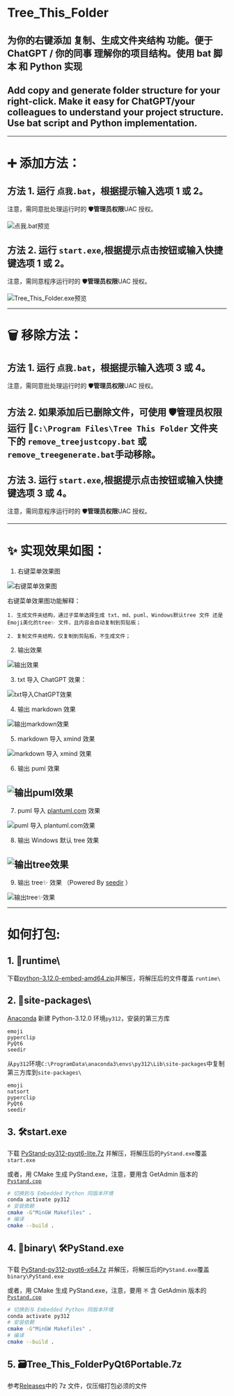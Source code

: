 # Tree_This_Folder

## 为你的右键添加 复制、生成文件夹结构 功能。便于 ChatGPT / 你的同事 理解你的项目结构。使用 bat 脚本 和 Python 实现

## Add copy and generate folder structure for your right-click. Make it easy for ChatGPT/your colleagues to understand your project structure. Use bat script and Python implementation.

---

# ➕ 添加方法：

## 方法 1. 运行 `点我.bat`，根据提示输入选项 1 或 2。

注意，需同意批处理运行时的 🛡️**管理员权限**UAC 授权。

![点我.bat预览](assets/点我.bat预览.png)

## 方法 2. 运行 `start.exe`,根据提示点击按钮或输入快捷键选项 1 或 2。

注意，需同意程序运行时的 🛡️**管理员权限**UAC 授权。

![Tree_This_Folder.exe预览](assets/Tree_This_Folder.exe预览.png)

---

# 🗑️ 移除方法：

## 方法 1. 运行 `点我.bat`，根据提示输入选项 3 或 4。

注意，需同意批处理运行时的 🛡️**管理员权限**UAC 授权。

## 方法 2. 如果添加后已删除文件，可使用 🛡️**管理员权限** 运行 📁`C:\Program Files\Tree This Folder` 文件夹 下的 `remove_treejustcopy.bat` 或 `remove_treegenerate.bat`手动移除。

## 方法 3. 运行 `start.exe`,根据提示点击按钮或输入快捷键选项 3 或 4。

注意，需同意程序运行时的 🛡️**管理员权限**UAC 授权。

---

# ✨ 实现效果如图：

1. 右键菜单效果图

![右键菜单效果图](assets/复制且输出多选.png)

右键菜单效果图功能解释：

    1. 生成文件夹结构，通过子菜单选择生成 txt、md、puml、Windows默认tree 文件 还是Emoji美化的tree✨ 文件，且内容会自动复制到剪贴板；

    2. 复制文件夹结构，仅复制到剪贴板，不生成文件；

2. 输出效果

![输出效果](assets/输出效果.gif)

3. txt 导入 ChatGPT 效果：

![txt导入ChatGPT效果](assets/txt%E5%AF%BC%E5%85%A5ChatGPT%E6%95%88%E6%9E%9C.png)

4. 输出 markdown 效果

![输出markdown效果](assets/%E8%BE%93%E5%87%BAmarkdown%E6%95%88%E6%9E%9C.png)

5. markdown 导入 xmind 效果

![markdown 导入 xmind 效果](assets/md%E5%AF%BC%E5%85%A5xmind%E6%95%88%E6%9E%9C.png)

6. 输出 puml 效果

## ![输出puml效果](assets/输出puml效果.png)

7. puml 导入 [plantuml.com](https://www.plantuml.com) 效果

![puml 导入 plantuml.com效果](assets/puml导入plantuml.com.png)

8. 输出 Windows 默认 tree 效果

## ![输出tree效果](assets/输出tree效果.png)

9. 输出 tree✨ 效果 （Powered By [seedir](https://github.com/earnestt1234/seedir) ）

![输出tree✨效果](assets/输出tree✨效果.png)

---

# 如何打包:

## 1. 📁runtime\

下载[python-3.12.0-embed-amd64.zip](https://www.python.org/ftp/python/3.12.0/python-3.12.0-embed-amd64.zip)并解压，将解压后的文件覆盖 `runtime\`

## 2. 📁site-packages\

[Anaconda](https://www.anaconda.com/) 新建 Python-3.12.0 环境`py312`，安装的第三方库

```
emoji
pyperclip
PyQt6
seedir
```

从`py312`环境`C:\ProgramData\anaconda3\envs\py312\Lib\site-packages`中复制第三方库到`site-packages\`

```
emoji
natsort
pyperclip
PyQt6
seedir
```

## 3. 🛠️start.exe

下载 [
PyStand-py312-pyqt6-lite.7z](https://github.com/H1DDENADM1N/PyStand/releases/download/1.1.2/PyStand-py312-pyqt6-lite.7z) 并解压，将解压后的`PyStand.exe`覆盖 `start.exe`

或者，用 CMake 生成 PyStand.exe，注意，要用含 GetAdmin 版本的[`Pystand.cpp`](https://github.com/H1DDENADM1N/PyStand/blob/670bc8ec1b738ad02ac6691065b974dba509ad15/PyStand.cpp)

```bash
# 切换到与 Embedded Python 同版本环境
conda activate py312
# 安装依赖
cmake -G"MinGW Makefiles" .
# 编译
cmake --build .
```

## 4. 📁binary\ 🛠️PyStand.exe

下载 [PyStand-py312-pyqt6-x64.7z](https://github.com/H1DDENADM1N/PyStand/releases/download/1.1.2/PyStand-py312-pyqt6-x64.7z) 并解压，将解压后的`PyStand.exe`覆盖 `binary\PyStand.exe`

或者，用 CMake 生成 PyStand.exe，注意，要用 `不` 含 GetAdmin 版本的[`Pystand.cpp`](https://github.com/skywind3000/PyStand/blob/master/PyStand.cpp)

```bash
# 切换到与 Embedded Python 同版本环境
conda activate py312
# 安装依赖
cmake -G"MinGW Makefiles" .
# 编译
cmake --build .
```

## 5. 🗃️Tree_This_Folder**PyQt6**Portable.7z

参考[Releases](https://github.com/H1DDENADM1N/Tree_This_Folder/releases)中的 7z 文件，仅压缩打包必须的文件
